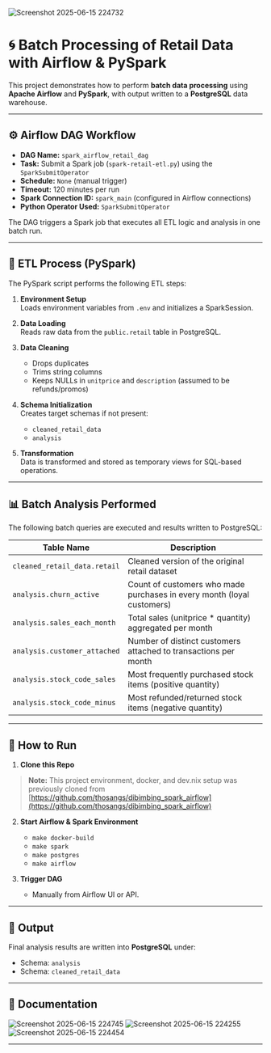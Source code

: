 ![Screenshot 2025-06-15 224732](https://github.com/user-attachments/assets/45f1cd55-9ee5-4869-b687-f790deb13bf7)
# 🌀 Batch Processing of Retail Data with Airflow & PySpark

This project demonstrates how to perform **batch data processing** using **Apache Airflow** and **PySpark**, with output written to a **PostgreSQL** data warehouse. 

---

## ⚙️ Airflow DAG Workflow

- **DAG Name:** `spark_airflow_retail_dag`
- **Task:** Submit a Spark job (`spark-retail-etl.py`) using the `SparkSubmitOperator`
- **Schedule:** `None` (manual trigger)
- **Timeout:** 120 minutes per run
- **Spark Connection ID:** `spark_main` (configured in Airflow connections)
- **Python Operator Used:** `SparkSubmitOperator`

The DAG triggers a Spark job that executes all ETL logic and analysis in one batch run.

---

## 🔄 ETL Process (PySpark)

The PySpark script performs the following ETL steps:

1. **Environment Setup**  
   Loads environment variables from `.env` and initializes a SparkSession.

2. **Data Loading**  
   Reads raw data from the `public.retail` table in PostgreSQL.

3. **Data Cleaning**  
   - Drops duplicates  
   - Trims string columns  
   - Keeps NULLs in `unitprice` and `description` (assumed to be refunds/promos)

4. **Schema Initialization**  
   Creates target schemas if not present:
   - `cleaned_retail_data`
   - `analysis`

5. **Transformation**  
   Data is transformed and stored as temporary views for SQL-based operations.

---

## 📊 Batch Analysis Performed

The following batch queries are executed and results written to PostgreSQL:

| Table Name | Description |
|------------|-------------|
| `cleaned_retail_data.retail` | Cleaned version of the original retail dataset |
| `analysis.churn_active` | Count of customers who made purchases in every month (loyal customers) |
| `analysis.sales_each_month` | Total sales (unitprice * quantity) aggregated per month |
| `analysis.customer_attached` | Number of distinct customers attached to transactions per month |
| `analysis.stock_code_sales` | Most frequently purchased stock items (positive quantity) |
| `analysis.stock_code_minus` | Most refunded/returned stock items (negative quantity) |

---

## 🧪 How to Run
1. **Clone this Repo**
> **Note:** This project environment, docker, and dev.nix setup was previously cloned from  
> [https://github.com/thosangs/dibimbing_spark_airflow](https://github.com/thosangs/dibimbing_spark_airflow)


2. **Start Airflow & Spark Environment**
   - `make docker-build`
   - `make spark`
   - `make postgres`
   - `make airflow`

3. **Trigger DAG**
   - Manually from Airflow UI or API.

---

## 📂 Output

Final analysis results are written into **PostgreSQL** under:

- Schema: `analysis`
- Schema: `cleaned_retail_data`



---

## 📘 Documentation
![Screenshot 2025-06-15 224745](https://github.com/user-attachments/assets/3d759bcf-e07e-4f45-bcac-880892f0921f)
![Screenshot 2025-06-15 224255](https://github.com/user-attachments/assets/29bfcca6-9177-4288-8f9d-f22fbff2b1c3)
![Screenshot 2025-06-15 224454](https://github.com/user-attachments/assets/55625632-37f3-41f2-92d3-2c3b4aa92af9)

---
